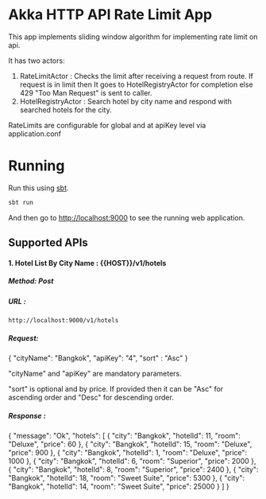 # Akka HTTP API Rate Limit App

This app implements sliding window algorithm for implementing rate limit on api.

It has two actors: 
1. RateLimitActor : Checks the limit after receiving a request from route.
If request is in limit then It goes to HotelRegistryActor for completion else 429 "Too Man Request" is sent to caller.
2. HotelRegistryActor : Search hotel by city name and respond with searched hotels for the city.


RateLimits are configurable for global and at apiKey level via application.conf
# Running

Run this using [sbt](http://www.scala-sbt.org/).  

```bash
sbt run
```

And then go to <http://localhost:9000> to see the running web application.

## Supported APIs

#### 1. Hotel List By City Name : {{HOST}}/v1/hotels

##### Method: Post

##### URL : 
    http://localhost:9000/v1/hotels

##### Request: 
{
    "cityName": "Bangkok", 
    "apiKey": "4",
    "sort" : "Asc"
}

"cityName" and "apiKey" are mandatory parameters.

"sort" is optional and by price. If provided then it can be "Asc" for ascending order and "Desc" for descending order.
 
##### Response : 
{
    "message": "Ok",
    "hotels": [
        {
            "city": "Bangkok",
            "hotelId": 11,
            "room": "Deluxe",
            "price": 60
        },
        {
            "city": "Bangkok",
            "hotelId": 15,
            "room": "Deluxe",
            "price": 900
        },
        {
            "city": "Bangkok",
            "hotelId": 1,
            "room": "Deluxe",
            "price": 1000
        },
        {
            "city": "Bangkok",
            "hotelId": 6,
            "room": "Superior",
            "price": 2000
        },
        {
            "city": "Bangkok",
            "hotelId": 8,
            "room": "Superior",
            "price": 2400
        },
        {
            "city": "Bangkok",
            "hotelId": 18,
            "room": "Sweet Suite",
            "price": 5300
        },
        {
            "city": "Bangkok",
            "hotelId": 14,
            "room": "Sweet Suite",
            "price": 25000
        }
    ]
}

